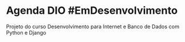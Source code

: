 # Agenda DIO #EmDesenvolvimento
Projeto do curso Desenvolvimento para Internet e Banco de Dados com Python e Django

